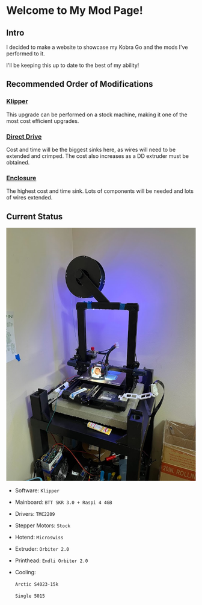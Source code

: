 # Welcome to My Mod Page!
## Intro

I decided to make a website to showcase my Kobra Go and the mods I've performed to it.

I'll be keeping this up to date to the best of my ability!

## **Recommended Order of Modifications**

### [Klipper](software/klipper.md)
This upgrade can be performed on a stock machine, making it one of the most cost efficient upgrades.
### [Direct Drive](mods/orbiter-2.md)
Cost and time will be the biggest sinks here, as wires will need to be extended and crimped. The cost also increases as a DD extruder must be obtained. 
### [Enclosure](mods/enclosure.md)
The highest cost and time sink. Lots of components will be needed and lots of wires extended.

## Current Status
![January '24 Setup](assets/feb23setup.jpg)

* Software: 
    ```Klipper```
* Mainboard:
    ```BTT SKR 3.0 + Raspi 4 4GB```
* Drivers:
    ```TMC2209```
* Stepper Motors:
    ```Stock```
* Hotend:
    ```Microswiss```
* Extruder:
    ```Orbiter 2.0```
* Printhead:
    ```Endli Orbiter 2.0```
* Cooling: 
    
    ```Arctic S4023-15k```

    ```Single 5015```




